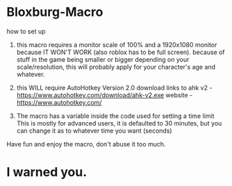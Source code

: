 # Bloxburg-Macro

how to set up

1. this macro requires a monitor scale of 100% and a 1920x1080 monitor because IT WON'T WORK (also roblox has to be full screen).
   because of stuff in the game being smaller or bigger depending on your scale/resolution, this will probably apply
   for your character's age and whatever.

2. this WILL require AutoHotkey Version 2.0
   download links to ahk v2 - https://www.autohotkey.com/download/ahk-v2.exe
   website - https://www.autohotkey.com/

3. The macro has a variable inside the code used for setting a time limit
   This is mostly for advanced users, it is defaulted to 30 minutes, but 
   you can change it as to whatever time you want (seconds)

Have fun and enjoy the macro, don't abuse it too much.
# I warned you.
